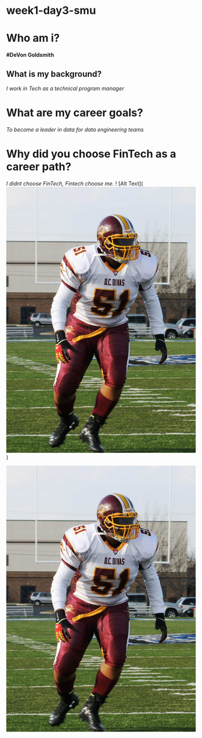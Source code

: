 # week1-day3-smu
# Who am i? 
**#DeVon Goldsmith**

## What is my background? 
*I work in Tech as a technical program manager*

# What are my career goals?
*To become a leader in data for data engineering teams*
# Why did you choose FinTech as a career path?

*I didnt choose FinTech, Fintech choose me.*
! [Alt Text](![Alt text](image.png)) 

![](images/FB_IMG_1463848598433.jpg)